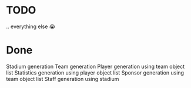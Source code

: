 # TODO



.. everything else 😭


# Done 

Stadium generation
Team generation
Player generation using team object list
Statistics generation using player object list
Sponsor generation using team object list
Staff generation using stadium

